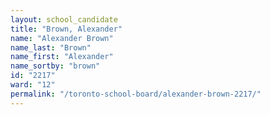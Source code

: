 ```yaml
---
layout: school_candidate
title: "Brown, Alexander"
name: "Alexander Brown"
name_last: "Brown"
name_first: "Alexander"
name_sortby: "brown"
id: "2217"
ward: "12"
permalink: "/toronto-school-board/alexander-brown-2217/"
---
```

